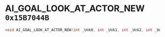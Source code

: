 # AI_GOAL_LOOK_AT_ACTOR_NEW `0x15B7044B`

```cpp
void AI_GOAL_LOOK_AT_ACTOR_NEW(int _Unk0, int _Unk1, int _Unk2, int _Unk3);
```